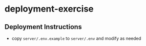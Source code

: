 # deployment-exercise

## Deployment Instructions

* copy `server/.env.example` to `server/.env` and modify as needed